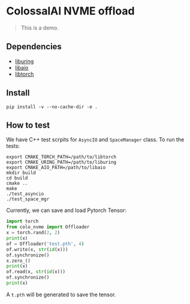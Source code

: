 # ColossalAI NVME offload

> This is a demo.

## Dependencies

- [liburing](https://github.com/axboe/liburing)
- [libaio](https://pagure.io/libaiohttps://pagure.io/libaiohttps://pagure.io/libaio)
- [libtorch](https://github.com/pytorch/pytorch)

## Install

```shell
pip install -v --no-cache-dir -e .
```

## How to test

We have C++ test scrpits for `AsyncIO` and `SpaceManager` class. To run the tests:

```shell
export CMAKE_TORCH_PATH=/path/to/libtorch
export CMAKE_URING_PATH=/path/to/liburing
export CMAKE_AIO_PATH=/path/to/libaio
mkdir build
cd build
cmake ..
make
./test_asyncio
./test_space_mgr
```

Currently, we can save and load Pytorch Tensor:

```python
import torch
from colo_nvme import Offloader
x = torch.rand(2, 2)
print(x)
of = Offloader('test.pth', 4)
of.write(x, str(id(x)))
of.synchronize()
x.zero_()
print(x)
of.read(x, str(id(x)))
of.synchronize()
print(x)
```

A `t.pth` will be generated to save the tensor.
